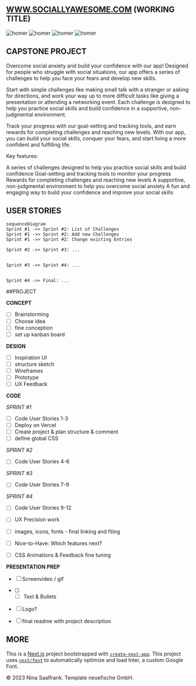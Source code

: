
## [WWW.SOCIALLYAWESOME.COM](https://capstone-project-git-list-of-challenges-salaos.vercel.app/challenges) (WORKING TITLE)



![homer](https://user-images.githubusercontent.com/123561210/228357076-a605e16f-e0c6-4508-8e15-f005df9c5136.gif)
![homer](https://user-images.githubusercontent.com/123561210/228357076-a605e16f-e0c6-4508-8e15-f005df9c5136.gif)
![homer](https://user-images.githubusercontent.com/123561210/228357076-a605e16f-e0c6-4508-8e15-f005df9c5136.gif)
![homer](https://user-images.githubusercontent.com/123561210/228357076-a605e16f-e0c6-4508-8e15-f005df9c5136.gif)


## CAPSTONE PROJECT

Overcome social anxiety and build your confidence with our app! Designed for people who struggle with social situations, our app offers a series of challenges to help you face your fears and develop new skills.

Start with simple challenges like making small talk with a stranger or asking for directions, and work your way up to more difficult tasks like giving a presentation or attending a networking event. Each challenge is designed to help you practice social skills and build confidence in a supportive, non-judgmental environment.

Track your progress with our goal-setting and tracking tools, and earn rewards for completing challenges and reaching new levels. With our app, you can build your social skills, conquer your fears, and start living a more confident and fulfilling life.

Key features:

A series of challenges designed to help you practice social skills and build confidence
Goal-setting and tracking tools to monitor your progress
Rewards for completing challenges and reaching new levels
A supportive, non-judgmental environment to help you overcome social anxiety
A fun and engaging way to build your confidence and improve your social skills



## USER STORIES


```mermaid
sequenceDiagram
Sprint #1 ->> Sprint #2: List of Challenges
Sprint #1 ->> Sprint #2: Add new Challenges
Sprint #1 ->> Sprint #2: Change existing Entries

Sprint #2 ->> Sprint #3: ...


Sprint #3 ->> Sprint #4: ...


Sprint #4 ->> Final: ...
```


##PROJECT

__CONCEPT__
 - [ ] Brainstorming
 - [ ] Choose idea
 - [ ] fine conception
 - [ ] set up kanban board

__DESIGN__
 - [ ] Inspiration UI
 - [ ] structure sketch
 - [ ] Wireframes 
 - [ ] Prototype
 - [ ] UX Feedback

__CODE__

_SPRINT #1_
 - [ ] Code User Stories 1-3
 - [ ] Deploy on Vercel
 - [ ] Create project & plan structure & comment
 - [ ] define global CSS
               
_SPRINT #2_
 - [ ] Code User Stories 4-6
             
_SPRINT #3_
 - [ ] Code User Stories 7-9
       
_SPRINT #4_
 - [ ] Code User Stories 9-12
 - [ ] UX Precision work
 - [ ] images, icons, fonts - final linking and filing
 - [ ] Nice-to-Have: Which features next?
 - [ ] CSS Animations & Feedback fine tuning
       
      
__PRESENTATION PREP__
- [ ] Screenvideo / gif
- [ ]  - [ ] Text & Bullets
- [ ] Logo?
- [ ] final readme with project description


## MORE

This is a [Next.js](https://nextjs.org/) project bootstrapped with [`create-next-app`](https://github.com/vercel/next.js/tree/canary/packages/create-next-app). This project uses [`next/font`](https://nextjs.org/docs/basic-features/font-optimization) to automatically optimize and load Inter, a custom Google Font. 

© 2023 Nina Saalfrank. Template neuefische GmbH.


